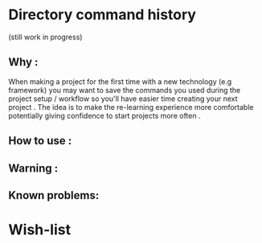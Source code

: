 # Directory command history
(still work in progress)

## Why : 
When making a project for the first time with a new technology (e.g framework) you may want to save the commands you used during the project setup / workflow so you'll have easier time creating your next project . The idea is to make the re-learning experience more comfortable potentially giving confidence to start projects more often .

## How to use : 


## Warning : 


## Known problems:


# Wish-list
